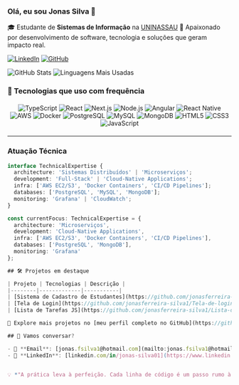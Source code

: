 ### Olá, eu sou Jonas Silva 👋
🎓 Estudante de **Sistemas de Informação** na [UNINASSAU](https://uninassau.edu.br) 
💼 Apaixonado por desenvolvimento de software, tecnologia e soluções que geram impacto real.  

[![LinkedIn](https://img.shields.io/badge/-LinkedIn-0077B5?style=flat&logo=linkedin&logoColor=white)](https://www.linkedin.com/in/jonas-silva-699538230)
[![GitHub](https://img.shields.io/badge/-GitHub-181717?style=flat&logo=github&logoColor=white)](https://github.com/jonasferreira-silva1) <!-- Link corrigido -->

![GitHub Stats](https://github-readme-stats.vercel.app/api?username=jonasferreira-silva1&show_icons=true&theme=dracula&hide_title=true&include_all_commits=true) <!-- Username corrigido -->
![Linguagens Mais Usadas](https://github-readme-stats.vercel.app/api/top-langs/?username=jonasferreira-silva1&layout=compact&theme=dracula) <!-- Username corrigido -->

### 🚀 Tecnologias que uso com frequência

<div align="center" style="margin: 20px 0">
  <img src="https://img.shields.io/badge/TypeScript-3178C6?style=flat&logo=typescript&logoColor=white" alt="TypeScript">
  <img src="https://img.shields.io/badge/React-20232A?style=flat&logo=react&logoColor=61DAFB" alt="React">
  <img src="https://img.shields.io/badge/Next.js-000000?style=flat&logo=next.js&logoColor=white" alt="Next.js">
  <img src="https://img.shields.io/badge/Node.js-339933?style=flat&logo=nodedotjs&logoColor=white" alt="Node.js">
  <img src="https://img.shields.io/badge/Angular-DD0031?style=flat&logo=angular&logoColor=white" alt="Angular">
  <img src="https://img.shields.io/badge/React_Native-20232A?style=flat&logo=react&logoColor=61DAFB" alt="React Native">
  <img src="https://img.shields.io/badge/AWS-232F3E?style=flat&logo=amazonaws&logoColor=FF9900" alt="AWS">
  <img src="https://img.shields.io/badge/Docker-2496ED?style=flat&logo=docker&logoColor=white" alt="Docker">
  <img src="https://img.shields.io/badge/PostgreSQL-4169E1?style=flat&logo=postgresql&logoColor=white" alt="PostgreSQL">
  <img src="https://img.shields.io/badge/MySQL-4479A1?style=flat&logo=mysql&logoColor=white" alt="MySQL">
  <img src="https://img.shields.io/badge/MongoDB-47A248?style=flat&logo=mongodb&logoColor=white" alt="MongoDB">
  <img src="https://img.shields.io/badge/HTML5-E34F26?style=flat&logo=html5&logoColor=white" alt="HTML5">
  <img src="https://img.shields.io/badge/CSS3-1572B6?style=flat&logo=css3&logoColor=white" alt="CSS3">
  <img src="https://img.shields.io/badge/JavaScript-F7DF1E?style=flat&logo=javascript&logoColor=black" alt="JavaScript">
</div>

---

### Atuação Técnica

```ts
interface TechnicalExpertise {
  architecture: 'Sistemas Distribuídos' | 'Microserviços';
  development: 'Full-Stack' | 'Cloud-Native Applications';
  infra: ['AWS EC2/S3', 'Docker Containers', 'CI/CD Pipelines'];
  databases: ['PostgreSQL', 'MySQL', 'MongoDB'];
  monitoring: 'Grafana' | 'CloudWatch';
}

const currentFocus: TechnicalExpertise = {
  architecture: 'Microserviços',
  development: 'Cloud-Native Applications',
  infra: ['AWS EC2/S3', 'Docker Containers', 'CI/CD Pipelines'],
  databases: ['PostgreSQL', 'MongoDB'],
  monitoring: 'Grafana'
};

## 🛠️ Projetos em destaque

| Projeto | Tecnologias | Descrição |
|--------|-------------|-----------|
| [Sistema de Cadastro de Estudantes](https://github.com/jonasferreira-silva1/SistemaCadastroEstudante) | HTML, CSS, JavaScript | Aplicação web simples para gerenciar dados de alunos. |
| [Tela de Login](https://github.com/jonasferreira-silva1/Tela-de-login) | HTML, CSS | Projeto básico de autenticação visual. |
| [Lista de Tarefas JS](https://github.com/jonasferreira-silva1/Lista-de-tarefa-JavaScript) | JavaScript | Aplicativo de tarefas com interatividade no front-end. |

🔎 Explore mais projetos no [meu perfil completo no GitHub](https://github.com/jonasferreira-silva1?tab=repositories)

## 🤝 Vamos conversar?

- 📧 **Email**: [jonas.fsilva1@hotmail.com](mailto:jonas.fsilva1@hotmail.com)  
- 💼 **LinkedIn**: [linkedin.com/in/jonas-silva01](https://www.linkedin.com/in/jonas-silva01)


💡 *"A prática leva à perfeição. Cada linha de código é um passo rumo à excelência."*
